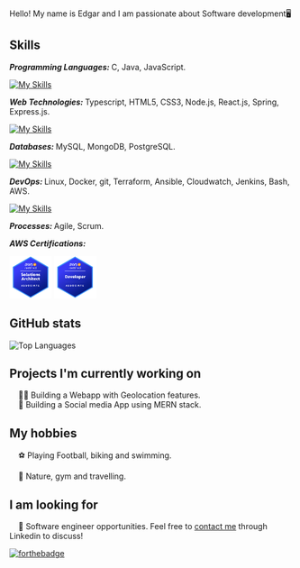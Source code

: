 Hello! My name is Edgar and I am passionate about Software development🖥️

## Skills
<b><i>Programming Languages: </i></b>
C, Java, JavaScript. <br />

[![My Skills](https://skillicons.dev/icons?i=c,java,js)](https://skillicons.dev)

<b><i>Web Technologies: </i></b> 
Typescript, HTML5, CSS3, Node.js, React.js, Spring, Express.js. <br />

[![My Skills](https://skillicons.dev/icons?i=ts,html,css,nodejs,react,spring,express)](https://skillicons.dev)

<b><i>Databases: </i></b> 
MySQL, MongoDB, PostgreSQL. <br />

[![My Skills](https://skillicons.dev/icons?i=mysql,mongodb,postgres)](https://skillicons.dev)


<b><i>DevOps: </i></b> 
Linux, Docker, git, Terraform, Ansible, Cloudwatch, Jenkins, Bash, AWS. <br />

[![My Skills](https://skillicons.dev/icons?i=linux,docker,git,terraform,ansible,vscode,bash,aws)](https://skillicons.dev)

<b><i>Processes: </i></b>
Agile, Scrum. <br />

<b><i>AWS Certifications:</i></b>

[![Badge Name](Badges/sol.png)](https://www.credly.com/badges/824a061d-6d88-4915-a168-e342f0054736)
[![Badge Name](Badges/dev.png)](https://www.credly.com/badges/a7f1000c-43bc-42ca-8418-197b73c60e14)


## GitHub stats
![Top Languages](https://github-readme-stats.vercel.app/api/top-langs?username=Edgar1001&show_icons=true&locale=en&layout=compact&theme=chartreuse-dark)

## Projects I'm currently working on
&nbsp;&nbsp;&nbsp;&nbsp;👨‍💻 Building a Webapp with Geolocation features. <br />
&nbsp;&nbsp;&nbsp;&nbsp;🔏 Building a Social media App using MERN stack. <br />

## My hobbies
&nbsp;&nbsp;&nbsp;&nbsp;⚽ Playing Football, biking and swimming.

&nbsp;&nbsp;&nbsp;&nbsp;📖 Nature, gym and travelling.

## I am looking for
&nbsp;&nbsp;&nbsp;&nbsp;🏢 Software engineer opportunities. Feel free to [contact me](https://www.linkedin.com/in/edgar-rosende-764aa978) through Linkedin to discuss! 

[![forthebadge](https://img.shields.io/badge/linkedin-follow%20me-%230077B5.svg?&style=for-the-badge&logo=linkedin)](https://www.linkedin.com/in/edgar-rosende-764aa978)

<!--

Here are some ideas to get you started:

- 🔭 I’m currently working on ...
- 🌱 I’m currently learning ...
- 👯 I’m looking to collaborate on ...
- 🤔 I’m looking for help with ...
- 💬 Ask me about ...
- 📫 How to reach me: ...
- 😄 Pronouns: ...
- ⚡ Fun fact: ...
-->
